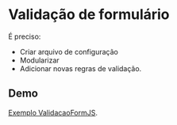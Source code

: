 Validação de formulário
===
É preciso:
- Criar arquivo de configuração
- Modularizar
- Adicionar novas regras de validação.

## Demo
[Exemplo ValidacaoFormJS](http://ejfgomes.github.io/ValidacaoFormJS/).
